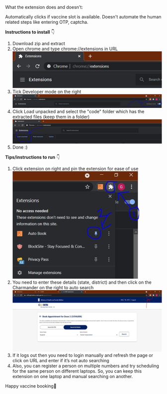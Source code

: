 ﻿What the extension does and doesn't:

Automatically clicks if vaccine slot is available. Doesn't automate the human related steps like entering OTP, captcha.

**Instructions to install** 👇

1) Download zip and extract
2) Open chrome and type chrome://extensions in URL![1](./images/1.png)
3) Tick Developer mode on the right![1](./images/2.png)
4) Click Load unpacked and select the "code" folder which has the extracted files (keep them in a folder) ![1](./images/3.png)
5) Done :)

**Tips/instructions to run** 👇

1) Click extension on right and pin the extension for ease of use![1](./images/4.png)
2) You need to enter these details (state, district) and then click on the Charmander on the right to auto search![1](./images/5.png)
3) If it logs out then you need to login manually and refresh the page or click on URL and enter if it’s not auto searching
4) Also, you can register a person on multiple numbers and try scheduling for the same person on different laptops. So, you can keep this extension on one laptop and manual searching on another.

Happy vaccine booking🤣
